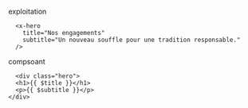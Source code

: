 


exploitation
```blade
  <x-hero
    title="Nos engagements"
    subtitle="Un nouveau souffle pour une tradition responsable."
  />
```
compsoant
```blade
  <div class="hero">
  <h1>{{ $title }}</h1>
  <p>{{ $subtitle }}</p>
</div>
```
